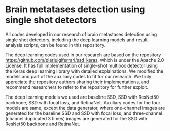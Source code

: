 # Brain metatases detection using single shot detectors

All codes developed in our research of brain metastases detection using single shot detectors, including the deep learning models and result analysis scripts, can be found in this repository.

The deep learning codes used in our research are based on the repository https://github.com/pierluigiferrari/ssd_keras, which is under the Apache 2.0 License. It has full implementation of single-shot multibox detector using the Keras deep learning library with detailed explainations. We modified the models and part of the auxiliary codes to fit for our research. We truly appreciate the repository authors sharing their implementations, and recommend researchers to refer to the repository for further exploit.

The deep learning models we used are baseline SSD, SSD with ResNet50 backbone, SSD with focal loss, and RetinaNet. Auxiliary codes for the four models are same, except the data generator, where one-channel images are generated for the baseline SSD and SSD with focal loss, and three-channel (channel duplicated 3 times) images are generated for the SSD with ResNet50 backbone and RetinaNet.
 
